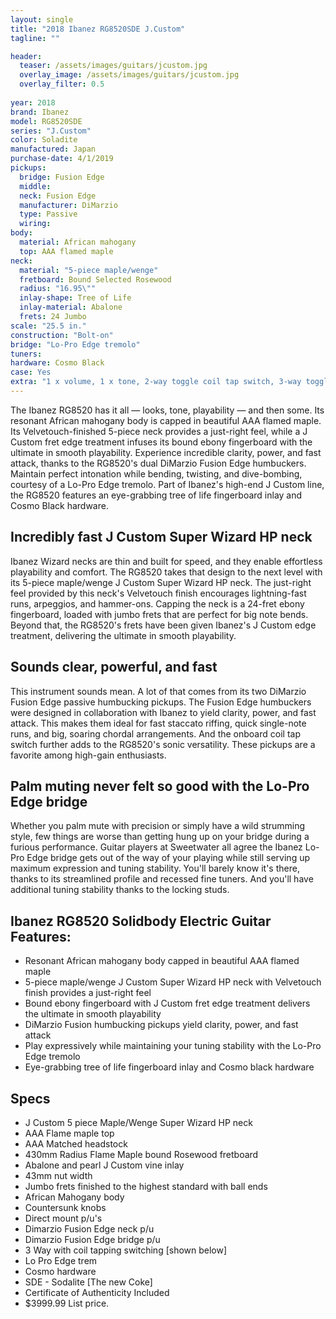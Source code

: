 ```yaml
---
layout: single
title: "2018 Ibanez RG8520SDE J.Custom"
tagline: ""

header:
  teaser: /assets/images/guitars/jcustom.jpg
  overlay_image: /assets/images/guitars/jcustom.jpg
  overlay_filter: 0.5
 
year: 2018
brand: Ibanez
model: RG8520SDE
series: "J.Custom"
color: Soladite
manufactured: Japan
purchase-date: 4/1/2019
pickups:
  bridge: Fusion Edge
  middle: 
  neck: Fusion Edge
  manufacturer: DiMarzio
  type: Passive
  wiring: 
body:
  material: African mahogany
  top: AAA flamed maple
neck:
  material: "5-piece maple/wenge"
  fretboard: Bound Selected Rosewood
  radius: "16.95\""
  inlay-shape: Tree of Life
  inlay-material: Abalone
  frets: 24 Jumbo
scale: "25.5 in."
construction: "Bolt-on"
bridge: "Lo-Pro Edge tremolo"
tuners: 
hardware: Cosmo Black
case: Yes
extra: "1 x volume, 1 x tone, 2-way toggle coil tap switch, 3-way toggle pickup switch"
---
```


The Ibanez RG8520 has it all — looks, tone, playability — and then some. Its resonant African mahogany body is capped in beautiful AAA flamed maple. Its Velvetouch-finished 5-piece neck provides a just-right feel, while a J Custom fret edge treatment infuses its bound ebony fingerboard with the ultimate in smooth playability. Experience incredible clarity, power, and fast attack, thanks to the RG8520's dual DiMarzio Fusion Edge humbuckers. Maintain perfect intonation while bending, twisting, and dive-bombing, courtesy of a Lo-Pro Edge tremolo. Part of Ibanez's high-end J Custom line, the RG8520 features an eye-grabbing tree of life fingerboard inlay and Cosmo Black hardware.

## Incredibly fast J Custom Super Wizard HP neck

Ibanez Wizard necks are thin and built for speed, and they enable effortless playability and comfort. The RG8520 takes that design to the next level with its 5-piece maple/wenge J Custom Super Wizard HP neck. The just-right feel provided by this neck's Velvetouch finish encourages lightning-fast runs, arpeggios, and hammer-ons. Capping the neck is a 24-fret ebony fingerboard, loaded with jumbo frets that are perfect for big note bends. Beyond that, the RG8520's frets have been given Ibanez's J Custom edge treatment, delivering the ultimate in smooth playability.

## Sounds clear, powerful, and fast

This instrument sounds mean. A lot of that comes from its two DiMarzio Fusion Edge passive humbucking pickups. The Fusion Edge humbuckers were designed in collaboration with Ibanez to yield clarity, power, and fast attack. This makes them ideal for fast staccato riffing, quick single-note runs, and big, soaring chordal arrangements. And the onboard coil tap switch further adds to the RG8520's sonic versatility. These pickups are a favorite among high-gain enthusiasts.

## Palm muting never felt so good with the Lo-Pro Edge bridge

Whether you palm mute with precision or simply have a wild strumming style, few things are worse than getting hung up on your bridge during a furious performance. Guitar players at Sweetwater all agree the Ibanez Lo-Pro Edge bridge gets out of the way of your playing while still serving up maximum expression and tuning stability. You'll barely know it's there, thanks to its streamlined profile and recessed fine tuners. And you'll have additional tuning stability thanks to the locking studs.

## Ibanez RG8520 Solidbody Electric Guitar Features:

* Resonant African mahogany body capped in beautiful AAA flamed maple
* 5-piece maple/wenge J Custom Super Wizard HP neck with Velvetouch finish provides a just-right feel
* Bound ebony fingerboard with J Custom fret edge treatment delivers the ultimate in smooth playability
* DiMarzio Fusion humbucking pickups yield clarity, power, and fast attack
* Play expressively while maintaining your tuning stability with the Lo-Pro Edge tremolo
* Eye-grabbing tree of life fingerboard inlay and Cosmo black hardware

## Specs

* J Custom 5 piece Maple/Wenge Super Wizard HP neck
* AAA Flame maple top
* AAA Matched headstock
* 430mm Radius Flame Maple bound Rosewood fretboard
* Abalone and pearl J Custom vine inlay
* 43mm nut width
* Jumbo frets finished to the highest standard with ball ends
* African Mahogany body
* Countersunk knobs
* Direct mount p/u's
* Dimarzio Fusion Edge neck p/u
* Dimarzio Fusion Edge bridge p/u
* 3 Way with coil tapping switching [shown below]
* Lo Pro Edge trem
* Cosmo hardware
* SDE - Sodalite [The new Coke]
* Certificate of Authenticity Included
* $3999.99 List price.

